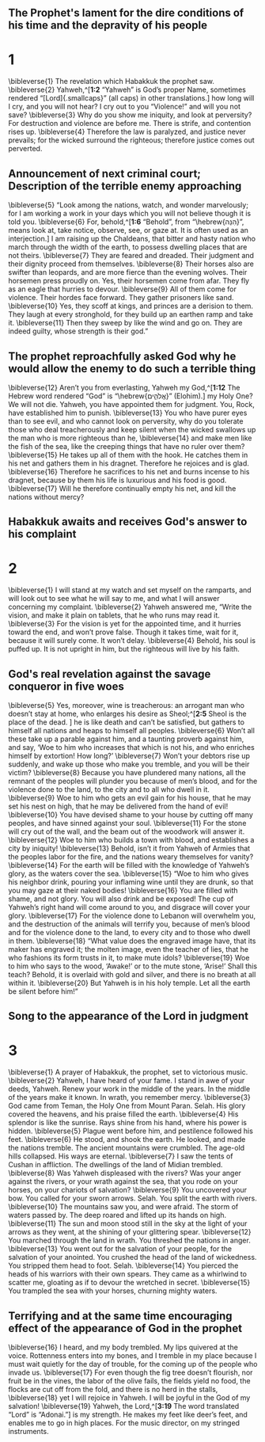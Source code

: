 ## The Prophet's lament for the dire conditions of his time and the depravity of his people
# 1 
\bibleverse{1} The revelation which Habakkuk the prophet saw. \bibleverse{2} Yahweh,^[**1:2** “Yahweh” is God’s proper Name, sometimes rendered “[Lord]{.smallcaps}” (all caps) in other translations.] how long will I cry, and you will not hear? I cry out to you “Violence!” and will you not save? \bibleverse{3} Why do you show me iniquity, and look at perversity? For destruction and violence are before me. There is strife, and contention rises up. \bibleverse{4} Therefore the law is paralyzed, and justice never prevails; for the wicked surround the righteous; therefore justice comes out perverted.

## Announcement of next criminal court; Description of the terrible enemy approaching
\bibleverse{5} “Look among the nations, watch, and wonder marvelously; for I am working a work in your days which you will not believe though it is told you. \bibleverse{6} For, behold,^[**1:6** “Behold”, from “\hebrew{הִנֵּה}”, means look at, take notice, observe, see, or gaze at. It is often used as an interjection.] I am raising up the Chaldeans, that bitter and hasty nation who march through the width of the earth, to possess dwelling places that are not theirs. \bibleverse{7} They are feared and dreaded. Their judgment and their dignity proceed from themselves. \bibleverse{8} Their horses also are swifter than leopards, and are more fierce than the evening wolves. Their horsemen press proudly on. Yes, their horsemen come from afar. They fly as an eagle that hurries to devour. \bibleverse{9} All of them come for violence. Their hordes face forward. They gather prisoners like sand. \bibleverse{10} Yes, they scoff at kings, and princes are a derision to them. They laugh at every stronghold, for they build up an earthen ramp and take it. \bibleverse{11} Then they sweep by like the wind and go on. They are indeed guilty, whose strength is their god.”

## The prophet reproachfully asked God why he would allow the enemy to do such a terrible thing
\bibleverse{12} Aren’t you from everlasting, Yahweh my God,^[**1:12** The Hebrew word rendered “God” is “\hebrew{אֱלֹהִ֑ים}” (Elohim).] my Holy One? We will not die. Yahweh, you have appointed them for judgment. You, Rock, have established him to punish. \bibleverse{13} You who have purer eyes than to see evil, and who cannot look on perversity, why do you tolerate those who deal treacherously and keep silent when the wicked swallows up the man who is more righteous than he, \bibleverse{14} and make men like the fish of the sea, like the creeping things that have no ruler over them? \bibleverse{15} He takes up all of them with the hook. He catches them in his net and gathers them in his dragnet. Therefore he rejoices and is glad. \bibleverse{16} Therefore he sacrifices to his net and burns incense to his dragnet, because by them his life is luxurious and his food is good. \bibleverse{17} Will he therefore continually empty his net, and kill the nations without mercy?

## Habakkuk awaits and receives God's answer to his complaint
# 2 
\bibleverse{1} I will stand at my watch and set myself on the ramparts, and will look out to see what he will say to me, and what I will answer concerning my complaint. \bibleverse{2} Yahweh answered me, “Write the vision, and make it plain on tablets, that he who runs may read it. \bibleverse{3} For the vision is yet for the appointed time, and it hurries toward the end, and won’t prove false. Though it takes time, wait for it, because it will surely come. It won’t delay. \bibleverse{4} Behold, his soul is puffed up. It is not upright in him, but the righteous will live by his faith.

## God's real revelation against the savage conqueror in five woes
\bibleverse{5} Yes, moreover, wine is treacherous: an arrogant man who doesn’t stay at home, who enlarges his desire as Sheol;^[**2:5** Sheol is the place of the dead. ] he is like death and can’t be satisfied, but gathers to himself all nations and heaps to himself all peoples. \bibleverse{6} Won’t all these take up a parable against him, and a taunting proverb against him, and say, ‘Woe to him who increases that which is not his, and who enriches himself by extortion! How long?’ \bibleverse{7} Won’t your debtors rise up suddenly, and wake up those who make you tremble, and you will be their victim? \bibleverse{8} Because you have plundered many nations, all the remnant of the peoples will plunder you because of men’s blood, and for the violence done to the land, to the city and to all who dwell in it. \bibleverse{9} Woe to him who gets an evil gain for his house, that he may set his nest on high, that he may be delivered from the hand of evil! \bibleverse{10} You have devised shame to your house by cutting off many peoples, and have sinned against your soul. \bibleverse{11} For the stone will cry out of the wall, and the beam out of the woodwork will answer it. \bibleverse{12} Woe to him who builds a town with blood, and establishes a city by iniquity! \bibleverse{13} Behold, isn’t it from Yahweh of Armies that the peoples labor for the fire, and the nations weary themselves for vanity? \bibleverse{14} For the earth will be filled with the knowledge of Yahweh’s glory, as the waters cover the sea. \bibleverse{15} “Woe to him who gives his neighbor drink, pouring your inflaming wine until they are drunk, so that you may gaze at their naked bodies! \bibleverse{16} You are filled with shame, and not glory. You will also drink and be exposed! The cup of Yahweh’s right hand will come around to you, and disgrace will cover your glory. \bibleverse{17} For the violence done to Lebanon will overwhelm you, and the destruction of the animals will terrify you, because of men’s blood and for the violence done to the land, to every city and to those who dwell in them. \bibleverse{18} “What value does the engraved image have, that its maker has engraved it; the molten image, even the teacher of lies, that he who fashions its form trusts in it, to make mute idols? \bibleverse{19} Woe to him who says to the wood, ‘Awake!’ or to the mute stone, ‘Arise!’ Shall this teach? Behold, it is overlaid with gold and silver, and there is no breath at all within it. \bibleverse{20} But Yahweh is in his holy temple. Let all the earth be silent before him!” 

## Song to the appearance of the Lord in judgment
# 3 
\bibleverse{1} A prayer of Habakkuk, the prophet, set to victorious music. \bibleverse{2} Yahweh, I have heard of your fame. I stand in awe of your deeds, Yahweh. Renew your work in the middle of the years. In the middle of the years make it known. In wrath, you remember mercy. \bibleverse{3} God came from Teman, the Holy One from Mount Paran. Selah. His glory covered the heavens, and his praise filled the earth. \bibleverse{4} His splendor is like the sunrise. Rays shine from his hand, where his power is hidden. \bibleverse{5} Plague went before him, and pestilence followed his feet. \bibleverse{6} He stood, and shook the earth. He looked, and made the nations tremble. The ancient mountains were crumbled. The age-old hills collapsed. His ways are eternal. \bibleverse{7} I saw the tents of Cushan in affliction. The dwellings of the land of Midian trembled. \bibleverse{8} Was Yahweh displeased with the rivers? Was your anger against the rivers, or your wrath against the sea, that you rode on your horses, on your chariots of salvation? \bibleverse{9} You uncovered your bow. You called for your sworn arrows. Selah. You split the earth with rivers. \bibleverse{10} The mountains saw you, and were afraid. The storm of waters passed by. The deep roared and lifted up its hands on high. \bibleverse{11} The sun and moon stood still in the sky at the light of your arrows as they went, at the shining of your glittering spear. \bibleverse{12} You marched through the land in wrath. You threshed the nations in anger. \bibleverse{13} You went out for the salvation of your people, for the salvation of your anointed. You crushed the head of the land of wickedness. You stripped them head to foot. Selah. \bibleverse{14} You pierced the heads of his warriors with their own spears. They came as a whirlwind to scatter me, gloating as if to devour the wretched in secret. \bibleverse{15} You trampled the sea with your horses, churning mighty waters.

## Terrifying and at the same time encouraging effect of the appearance of God in the prophet
\bibleverse{16} I heard, and my body trembled. My lips quivered at the voice. Rottenness enters into my bones, and I tremble in my place because I must wait quietly for the day of trouble, for the coming up of the people who invade us. \bibleverse{17} For even though the fig tree doesn’t flourish, nor fruit be in the vines, the labor of the olive fails, the fields yield no food, the flocks are cut off from the fold, and there is no herd in the stalls, \bibleverse{18} yet I will rejoice in Yahweh. I will be joyful in the God of my salvation! \bibleverse{19} Yahweh, the Lord,^[**3:19** The word translated “Lord” is “Adonai.”] is my strength. He makes my feet like deer’s feet, and enables me to go in high places. For the music director, on my stringed instruments. 